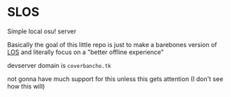 # SLOS

Simple local osu! server

Basically the goal of this little repo is just to make a barebones version of [LOS](https://github.com/coverosu/local-osu-server) and literally focus on a "better offline experience"

devserver domain is `coverbancho.tk`

not gonna have much support for this unless this gets attention (I don't see how this will)
